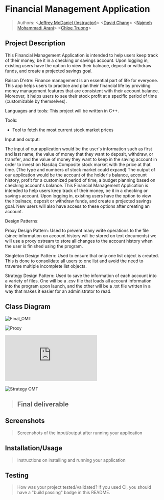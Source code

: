 # Financial Management Application

 > Authors: \<[Jeffrey McDaniel (Instructor)](https://github.com/jmcda001)\> \<[David Chang](https://github.com/dchan066-862012834)\> \<[Najmeh Mohammadi Arani](https://github.com/NaMoAr)\> \<[Chloe Truong](https://github.com/loveechloee)\>
 
## Project Description

This Financial Management Application is intended to help users keep track of their money, be it in a checking or savings account. Upon logging in, existing users have the option to view their balnace, deposit or withdraw funds, and create a projected savings goal.  
 
Raison D'etre:
Finance management is an essential part of life for everyone. This app helps users to practice and plan their financial life by providing money management features that are consistent with their account balance.  Moreover, it helps users to see their stock profit at a specific period of time (customizable by themselves).

Languages and tools:
This project will be written in C++.

Tools:
* Tool to fetch the most current stock market prices

Input and output:

The input of our application would be the user's information such as first and last name, the value of money that they want to deposit, withdraw, or transfer, and the value of money they want to keep in the saving account in order to invest on Nasdaq Composite stock market with the price at that time. (The type and numbers of stock market could expand)
The output of our application would be the account of the holder's balance, account history, profit for a customized period of time, a budget planning based on checking account's balance. 
This Financial Management Application is intended to help users keep track of their money, be it in a checking or savings account. Upon logging in, existing users have the option to view their balnace, deposit or withdraw funds, and create a projected savings goal. New users will also have access to these options after creating an account. 

Design Patterns:

Proxy Design Pattern: 
Used to prevent many write operations to the file (since information on account history will be stored on text documents) we will use a proxy ostream to store all changes to the account history when the user is finished using the program.

Singleton Design Pattern:
Used to ensure that only one list object is created. This is done to consolidate all users to one list and avoid the need to traverse multiple incomplete list objects.

Strategy Design Pattern: 
Used to save the information of each account into a variety of files. One will be a .csv file that loads all account information into the program upon launch, and the other will be a .txt file written in a way that makes it easier for an administrator to read.

## Class Diagram

![Final_OMT](https://user-images.githubusercontent.com/59351131/91332052-7439da00-e780-11ea-8bef-a19bc561da3a.png)

![Proxy](https://user-images.githubusercontent.com/59351131/91332109-86b41380-e780-11ea-8e34-398d35aa1ddf.png)

![Singleton](https://github.com/dchan066-862012834/CS100_Final_Project/blob/main/UML3.pdf)

![Strategy OMT](https://user-images.githubusercontent.com/56089475/90987848-005ebe00-e543-11ea-973d-72307a25cc0f.png)

 
 > ## Final deliverable
 ## Screenshots
 > Screenshots of the input/output after running your application
 ## Installation/Usage
 > Instructions on installing and running your application
 ## Testing
 > How was your project tested/validated? If you used CI, you should have a "build passing" badge in this README.
